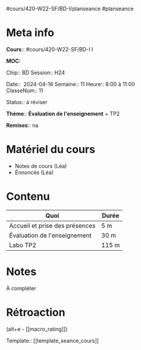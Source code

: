 #cours/420-W22-SF/BD-I/planseance #planseance
# Meta info

**Cours**:: #cours/420-W22-SF/BD-I I 

**MOC:** 

Chip:: <span class="chip cours-1">BD</span>
Session:: H24

Date::  2024-04-16
Semaine:: 11
Heure:: 8:00 à 11:00  
ClasseNum:: 11

Status::  <span class="chip to-review">à réviser</span>

**Thème**:: **Évaluation de l'enseignement** + TP2

**Remises**:: <span class="chip na">na</span>

# Matériel du cours
* Notes de cours (Léa)
* Énnoncés (Léa)
# Contenu

| Quoi                           | Durée |
| ------------------------------ | ----- |
| Accueil et prise des présences | 5 m   |
| Évaluation de l'enseignement   | 30 m  |
| Labo TP2                       | 115 m |

# Notes
À compléter

# Rétroaction
(alt+e - [[macro_rating]])

Template:: [[template_seance_cours]]